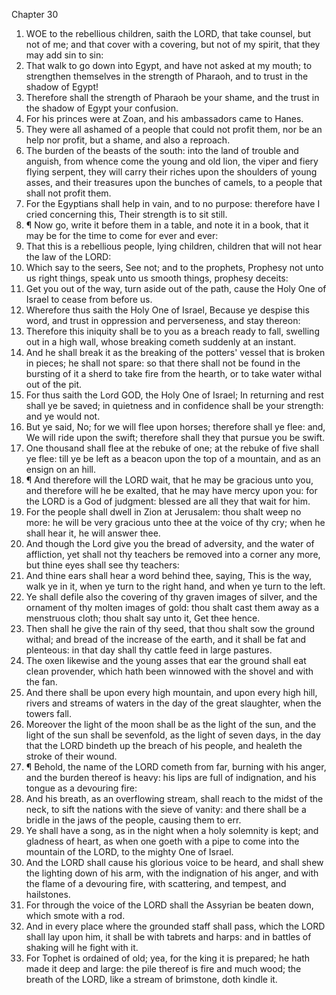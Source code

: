 

Chapter 30

1. WOE to the rebellious children, saith the LORD, that take counsel, but not of me; and that cover with a covering, but not of my spirit, that they may add sin to sin:
2. That walk to go down into Egypt, and have not asked at my mouth; to strengthen themselves in the strength of Pharaoh, and to trust in the shadow of Egypt!
3. Therefore shall the strength of Pharaoh be your shame, and the trust in the shadow of Egypt your confusion.
4. For his princes were at Zoan, and his ambassadors came to Hanes.
5. They were all ashamed of a people that could not profit them, nor be an help nor profit, but a shame, and also a reproach.
6. The burden of the beasts of the south: into the land of trouble and anguish, from whence come the young and old lion, the viper and fiery flying serpent, they will carry their riches upon the shoulders of young asses, and their treasures upon the bunches of camels, to a people that shall not profit them.
7. For the Egyptians shall help in vain, and to no purpose: therefore have I cried concerning this, Their strength is to sit still.
8. ¶ Now go, write it before them in a table, and note it in a book, that it may be for the time to come for ever and ever:
9. That this is a rebellious people, lying children, children that will not hear the law of the LORD:
10. Which say to the seers, See not; and to the prophets, Prophesy not unto us right things, speak unto us smooth things, prophesy deceits:
11. Get you out of the way, turn aside out of the path, cause the Holy One of Israel to cease from before us.
12. Wherefore thus saith the Holy One of Israel, Because ye despise this word, and trust in oppression and perverseness, and stay thereon:
13. Therefore this iniquity shall be to you as a breach ready to fall, swelling out in a high wall, whose breaking cometh suddenly at an instant.
14. And he shall break it as the breaking of the potters' vessel that is broken in pieces; he shall not spare: so that there shall not be found in the bursting of it a sherd to take fire from the hearth, or to take water withal out of the pit.
15. For thus saith the Lord GOD, the Holy One of Israel; In returning and rest shall ye be saved; in quietness and in confidence shall be your strength: and ye would not.
16. But ye said, No; for we will flee upon horses; therefore shall ye flee: and, We will ride upon the swift; therefore shall they that pursue you be swift.
17. One thousand shall flee at the rebuke of one; at the rebuke of five shall ye flee: till ye be left as a beacon upon the top of a mountain, and as an ensign on an hill.
18. ¶ And therefore will the LORD wait, that he may be gracious unto you, and therefore will he be exalted, that he may have mercy upon you: for the LORD is a God of judgment: blessed are all they that wait for him.
19. For the people shall dwell in Zion at Jerusalem: thou shalt weep no more: he will be very gracious unto thee at the voice of thy cry; when he shall hear it, he will answer thee.
20. And though the Lord give you the bread of adversity, and the water of affliction, yet shall not thy teachers be removed into a corner any more, but thine eyes shall see thy teachers:
21. And thine ears shall hear a word behind thee, saying, This is the way, walk ye in it, when ye turn to the right hand, and when ye turn to the left.
22. Ye shall defile also the covering of thy graven images of silver, and the ornament of thy molten images of gold: thou shalt cast them away as a menstruous cloth; thou shalt say unto it, Get thee hence.
23. Then shall he give the rain of thy seed, that thou shalt sow the ground withal; and bread of the increase of the earth, and it shall be fat and plenteous: in that day shall thy cattle feed in large pastures.
24. The oxen likewise and the young asses that ear the ground shall eat clean provender, which hath been winnowed with the shovel and with the fan.
25. And there shall be upon every high mountain, and upon every high hill, rivers and streams of waters in the day of the great slaughter, when the towers fall.
26. Moreover the light of the moon shall be as the light of the sun, and the light of the sun shall be sevenfold, as the light of seven days, in the day that the LORD bindeth up the breach of his people, and healeth the stroke of their wound.
27. ¶ Behold, the name of the LORD cometh from far, burning with his anger, and the burden thereof is heavy: his lips are full of indignation, and his tongue as a devouring fire:
28. And his breath, as an overflowing stream, shall reach to the midst of the neck, to sift the nations with the sieve of vanity: and there shall be a bridle in the jaws of the people, causing them to err.
29. Ye shall have a song, as in the night when a holy solemnity is kept; and gladness of heart, as when one goeth with a pipe to come into the mountain of the LORD, to the mighty One of Israel.
30. And the LORD shall cause his glorious voice to be heard, and shall shew the lighting down of his arm, with the indignation of his anger, and with the flame of a devouring fire, with scattering, and tempest, and hailstones.
31. For through the voice of the LORD shall the Assyrian be beaten down, which smote with a rod.
32. And in every place where the grounded staff shall pass, which the LORD shall lay upon him, it shall be with tabrets and harps: and in battles of shaking will he fight with it.
33. For Tophet is ordained of old; yea, for the king it is prepared; he hath made it deep and large: the pile thereof is fire and much wood; the breath of the LORD, like a stream of brimstone, doth kindle it.
